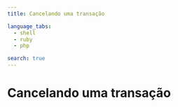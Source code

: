 ```yaml
---
title: Cancelando uma transação

language_tabs:
  - shell
  - ruby
  - php

search: true
---
```


# Cancelando uma transação

